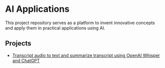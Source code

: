 # AI Applications
This project repository serves as a platform to invent innovative concepts and apply them in practical applications using AI.

## Projects

- [Transcript audio to text and summarize transcript using OpenAI Whisper and ChatGPT](https://github.com/majinet/AI_Applications/audio-to-text)